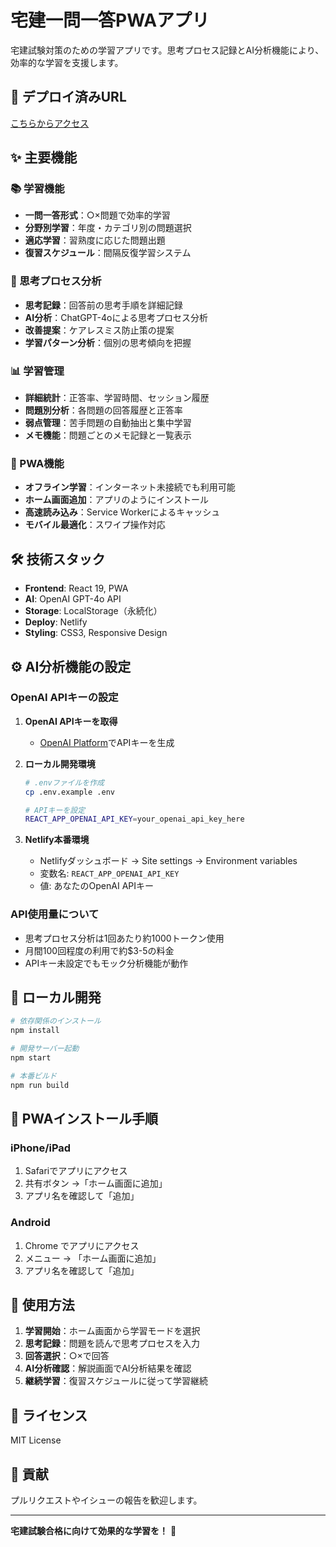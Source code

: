 # 宅建一問一答PWAアプリ

宅建試験対策のための学習アプリです。思考プロセス記録とAI分析機能により、効率的な学習を支援します。

## 🚀 デプロイ済みURL
[こちらからアクセス](https://takken-quiz-app.netlify.app)

## ✨ 主要機能

### 📚 学習機能
- **一問一答形式**：○×問題で効率的学習
- **分野別学習**：年度・カテゴリ別の問題選択
- **適応学習**：習熟度に応じた問題出題
- **復習スケジュール**：間隔反復学習システム

### 🧠 思考プロセス分析
- **思考記録**：回答前の思考手順を詳細記録
- **AI分析**：ChatGPT-4oによる思考プロセス分析
- **改善提案**：ケアレスミス防止策の提案
- **学習パターン分析**：個別の思考傾向を把握

### 📊 学習管理
- **詳細統計**：正答率、学習時間、セッション履歴
- **問題別分析**：各問題の回答履歴と正答率
- **弱点管理**：苦手問題の自動抽出と集中学習
- **メモ機能**：問題ごとのメモ記録と一覧表示

### 📱 PWA機能
- **オフライン学習**：インターネット未接続でも利用可能
- **ホーム画面追加**：アプリのようにインストール
- **高速読み込み**：Service Workerによるキャッシュ
- **モバイル最適化**：スワイプ操作対応

## 🛠️ 技術スタック
- **Frontend**: React 19, PWA
- **AI**: OpenAI GPT-4o API
- **Storage**: LocalStorage（永続化）
- **Deploy**: Netlify
- **Styling**: CSS3, Responsive Design

## ⚙️ AI分析機能の設定

### OpenAI APIキーの設定

1. **OpenAI APIキーを取得**
   - [OpenAI Platform](https://platform.openai.com/api-keys)でAPIキーを生成

2. **ローカル開発環境**
   ```bash
   # .envファイルを作成
   cp .env.example .env
   
   # APIキーを設定
   REACT_APP_OPENAI_API_KEY=your_openai_api_key_here
   ```

3. **Netlify本番環境**
   - Netlifyダッシュボード → Site settings → Environment variables
   - 変数名: `REACT_APP_OPENAI_API_KEY`
   - 値: あなたのOpenAI APIキー

### API使用量について
- 思考プロセス分析は1回あたり約1000トークン使用
- 月間100回程度の利用で約$3-5の料金
- APIキー未設定でもモック分析機能が動作

## 🚀 ローカル開発

```bash
# 依存関係のインストール
npm install

# 開発サーバー起動
npm start

# 本番ビルド
npm run build
```

## 📱 PWAインストール手順

### iPhone/iPad
1. Safariでアプリにアクセス
2. 共有ボタン →「ホーム画面に追加」
3. アプリ名を確認して「追加」

### Android
1. Chrome でアプリにアクセス
2. メニュー → 「ホーム画面に追加」
3. アプリ名を確認して「追加」

## 🎯 使用方法

1. **学習開始**：ホーム画面から学習モードを選択
2. **思考記録**：問題を読んで思考プロセスを入力
3. **回答選択**：○×で回答
4. **AI分析確認**：解説画面でAI分析結果を確認
5. **継続学習**：復習スケジュールに従って学習継続

## 📄 ライセンス
MIT License

## 🤝 貢献
プルリクエストやイシューの報告を歓迎します。

---

**宅建試験合格に向けて効果的な学習を！** 🎉

